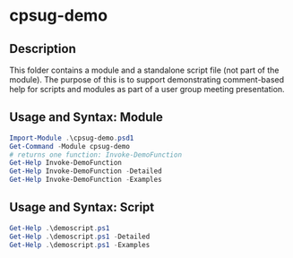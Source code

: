 # cpsug-demo

## Description

This folder contains a module and a standalone script file (not part of the module).
The purpose of this is to support demonstrating comment-based help for scripts and modules
as part of a user group meeting presentation.

## Usage and Syntax: Module

```powershell
Import-Module .\cpsug-demo.psd1
Get-Command -Module cpsug-demo
# returns one function: Invoke-DemoFunction
Get-Help Invoke-DemoFunction
Get-Help Invoke-DemoFunction -Detailed
Get-Help Invoke-DemoFunction -Examples
```

## Usage and Syntax: Script

```powershell
Get-Help .\demoscript.ps1
Get-Help .\demoscript.ps1 -Detailed
Get-Help .\demoscript.ps1 -Examples
```
